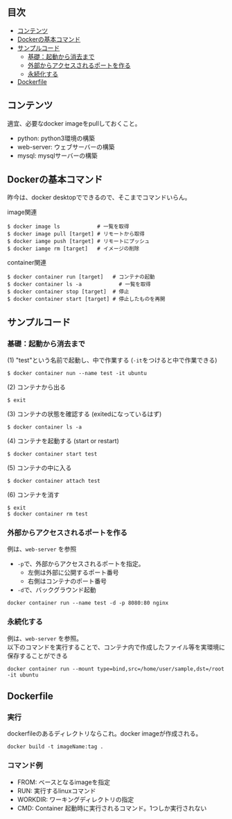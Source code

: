 ## 目次
- [コンテンツ](#コンテンツ)
- [Dockerの基本コマンド](#Dockerの基本コマンド)
- [サンプルコード](#サンプルコード)
    - [基礎：起動から消去まで](#基礎：起動から消去まで)
    - [外部からアクセスされるポートを作る](#外部からアクセスされるポートを作る)
    - [永続化する](#永続化する)
- [Dockerfile](#Dockerfile)


## コンテンツ
適宜、必要なdocker imageをpullしておくこと。
- python: python3環境の構築
- web-server: ウェブサーバーの構築
- mysql: mysqlサーバーの構築


## Dockerの基本コマンド
昨今は、docker desktopでできるので、そこまでコマンドいらん。

image関連
```
$ docker image ls            # 一覧を取得
$ docker image pull [target] # リモートから取得
$ docker iamge push [target] # リモートにプッシュ
$ docker iamge rm [target]   # イメージの削除 
```

container関連
```
$ docker container run [target]   # コンテナの起動
$ docker container ls -a            # 一覧を取得
$ docker container stop [target]  # 停止
$ docker container start [target] # 停止したものを再開
```

## サンプルコード

### 基礎：起動から消去まで
(1) "test"という名前で起動し、中で作業する (`-it`をつけると中で作業できる)
```
$ docker container nun --name test -it ubuntu 
```
(2) コンテナから出る
```
$ exit
```
(3) コンテナの状態を確認する (exitedになっているはず)
```
$ docker container ls -a
```
(4) コンテナを起動する (start or restart)
```
$ docker container start test
```
(5) コンテナの中に入る
```
$ docker container attach test
```
(6) コンテナを消す
```
$ exit
$ docker container rm test
```

### 外部からアクセスされるポートを作る
例は、`web-server` を参照
- `-p`で、外部からアクセスされるポートを指定。
    - 左側は外部に公開するポート番号
    - 右側はコンテナのポート番号
- `-d`で、バックグラウンド起動
```
docker container run --name test -d -p 8080:80 nginx
```

### 永続化する
例は、`web-server` を参照。<br>
以下のコマンドを実行することで、コンテナ内で作成したファイル等を実環境に保存することができる

```
docker container run --mount type=bind,src=/home/user/sample,dst=/root -it ubuntu
```

## Dockerfile
### 実行
dockerfileのあるディレクトリならこれ。docker imageが作成される。
```
docker build -t imageName:tag .  
```

### コマンド例
- FROM: ベースとなるimageを指定
- RUN: 実行するlinuxコマンド
- WORKDIR: ワーキングディレクトリの指定
- CMD: Container 起動時に実行されるコマンド。1つしか実行されない
